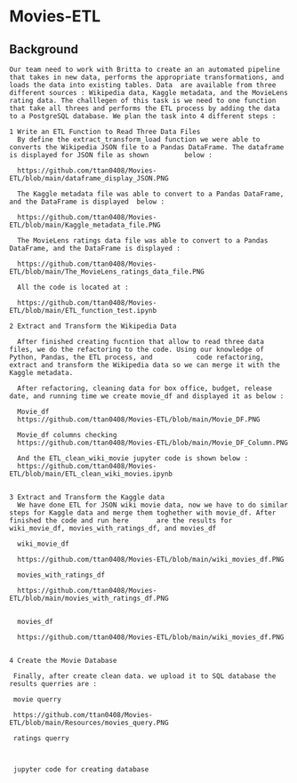# Movies-ETL

 ## Background 
    Our team need to work with Britta to create an an automated pipeline that takes in new data, performs the appropriate transformations, and loads the data into existing tables. Data  are available from three different sources : Wikipedia data, Kaggle metadata, and the MovieLens rating data. The challlegen of this task is we need to one function that take all threes and performs the ETL process by adding the data to a PostgreSQL database. We plan the task into 4 different steps : 
    
    1 Write an ETL Function to Read Three Data Files
      By define the extract_transform_load function we were able to converts the Wikipedia JSON file to a Pandas DataFrame. The dataframe is displayed for JSON file as shown         below :
      
      https://github.com/ttan0408/Movies-ETL/blob/main/dataframe_display_JSON.PNG
      
      The Kaggle metadata file was able to convert to a Pandas DataFrame, and the DataFrame is displayed  below :
      
      https://github.com/ttan0408/Movies-ETL/blob/main/Kaggle_metadata_file.PNG
      
      The MovieLens ratings data file was able to convert to a Pandas DataFrame, and the DataFrame is displayed :
      
      https://github.com/ttan0408/Movies-ETL/blob/main/The_MovieLens_ratings_data_file.PNG
      
      All the code is located at : 
      
      https://github.com/ttan0408/Movies-ETL/blob/main/ETL_function_test.ipynb
      
    2 Extract and Transform the Wikipedia Data
    
      After finished creating fucntion that allow to read three data files, we do the refactoring to the code. Using our knowledge of Python, Pandas, the ETL process, and           code refactoring, extract and transform the Wikipedia data so we can merge it with the Kaggle metadata.
      
      After refactoring, cleaning data for box office, budget, release date, and running time we create movie_df and displayed it as below :
      
      Movie_df
      https://github.com/ttan0408/Movies-ETL/blob/main/Movie_DF.PNG
      
      Movie_df columns checking 
      https://github.com/ttan0408/Movies-ETL/blob/main/Movie_DF_Column.PNG
      
      And the ETL_clean_wiki_movie jupyter code is shown below :
      https://github.com/ttan0408/Movies-ETL/blob/main/ETL_clean_wiki_movies.ipynb
      
    
    3 Extract and Transform the Kaggle data
      We have done ETL for JSON wiki movie data, now we have to do similar steps for Kaggle data and merge them toghether with movie_df. After finished the code and run here       are the results for wiki_movie_df, movies_with_ratings_df, and movies_df
      
      wiki_movie_df
      
      https://github.com/ttan0408/Movies-ETL/blob/main/wiki_movies_df.PNG
      
      movies_with_ratings_df
      
      https://github.com/ttan0408/Movies-ETL/blob/main/movies_with_ratings_df.PNG
      
      
      movies_df
      
      https://github.com/ttan0408/Movies-ETL/blob/main/wiki_movies_df.PNG
      
    
    4 Create the Movie Database
    
     Finally, after create clean data. we upload it to SQL database the results querries are :
     
     movie querry
     
     https://github.com/ttan0408/Movies-ETL/blob/main/Resources/movies_query.PNG
     
     ratings querry
     
     
     
     jupyter code for creating database
     
     
